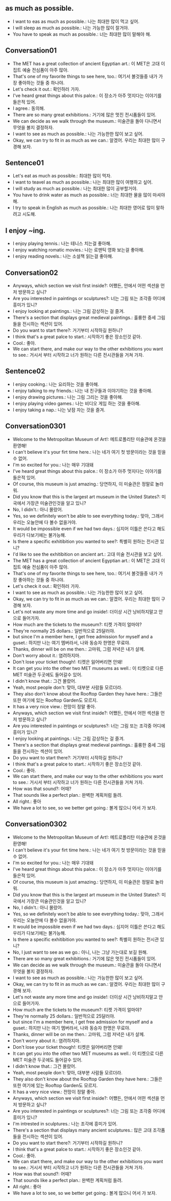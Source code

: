 ## as much as possible.
- I want to eas as much as possible.: 나는 최대한 많이 먹고 싶어.
- I will sleep as much as possible.: 나는 가능한 많이 잘거야.
- You have to speak as much as possible.: 너는 최대한 많이 말해야 해.

## Conversation01
- The MET has a great collection of ancient Egyptian art.: 이 MET은 고대 이집트 예술 전심품이 아주 많아.
- That's one of my favorite things to see here, too.: 여기서 볼것들중 내가 가장 좋아하는 것들 중 하나야.
- Let's check it out.: 확인하러 가자.
- I've heard great things about this palce.: 이 장소가 아주 멋지다는 이야기를 들은적 있어.
- I agree.: 동의해.
- There are so many great exhibitions.: 거기에 많은 멋진 전시품들이 있어.
- We can decide as we walk through the museum.: 미술관을 돌아 다니면서 무엇을 볼지 결정하자.
- I want to see as much as possible.: 나는 가능한한 많이 보고 싶어.
- Okay, we can try to fit in as much as we can.: 알겠어. 우리는 최대한 많이 구경해 보자.

## Sentence01
- Let's eat as much as possible.: 최대한 많이 먹자. 
- I want to teavel as much as possible.: 나는 최대한 많이 여행하고 싶어. 
- I will study as much as possible.: 나는 최대한 많이 공부할거야.
- You have to drink water as much as possible.: 너는 최대한 물을 많이 마셔야 해.
- I try to speak in English as much as possible.: 나는 최대한 영어로 많이 말하려고 시도해.

## I enjoy ~ing. 
- I enjoy playing tennis.: 나는 테니스 치는걸 좋아해.
- I enjoy watching romatic movies.: 나는 로맨틱 영화 보는걸 좋아해.
- I enjoy reading novels.: 나는 소설책 읽는걸 좋아해.

## Conversation02
- Anyways, which section we visit first inside?: 어쨌든, 안에서 어떤 섹션을 먼저 방문하고 싶니?
- Are you interested in paintings or sculptures?: 너는 그림 또는 조각중 어디에 흥미가 있니?
- I enjoy looking at paintings.: 나는 그림 감상하는 걸 즐겨.
- There's a section that displays great medieval paintings.: 훌륭한 중세 그림들을 전시하는 섹션이 있어.
- Do you want to start there?:  거기부터 시작하길 원하니?
- I think that's a great palce to start.: 시작하기 좋은 장소인것 같아.
- Cool.: 좋아.
- We can start there, and make our way to the other exhibitions you want to see.: 거시서 부터 시작하고 너가 원하는 다른 전시관들을 거쳐 가자.

## Sentence02
- I enjoy cooking.: 나는 요리하는 것을 좋아해.
- I enjoy talking to my friends.: 나는 내 친구들과 이야기하는 것을 좋아해.
- I enjoy drawing pictures.: 나는 그림 그리는 것을 좋아해.
- I enjoy playing video games.: 나는 비디오 게임 하는 것을 좋아해.
- I enjoy taking a nap.: 나는 낮잠 자는 것을 즐겨.

## Conversation0301
- Welcome to the Metropolitan Museum of Art!: 메트로폴리탄 미술관에 온것을 환영해!
- I can't believe it's your firt time here.: 나는 네가 여기 첫 방문이라는 것을 믿을수 없어.
- I'm so excited for you.: 나는 매우 기대돼
- I've heard great things about this palce.: 이 장소가 아주 멋지다는 이야기를 들은적 있어.
- Of course, this museum is just amazing.: 당연하지, 이 미술관은 정말로 놀라워.
- Did you know that this is the largest art museum in the United States?: 미국에서 가장큰 미술관인것을 알고 있니?
- No, I didn't.: 아니 몰랐어.
- Yes, so we definitely won't be able to see everything today.: 맞아, 그래서 우리는 오늘안에 다 볼수 없을거야.
- It would be impossible even if we had two days.: 심지어 이틀은 쓴다고 해도 우리가 다보기에는 불가능해.
- Is there a specific exhitibition you wanted to see?: 특별히 원하는 전시관 있니?
- I'd like to see the exhitibition on ancient art.: 고대 미술 전시관을 보고 싶어.
- The MET has a great collection of ancient Egyptian art.: 이 MET은 고대 이집트 예술 전심품이 아주 많아.
- That's one of my favorite things to see here, too.: 여기서 볼것들중 내가 가장 좋아하는 것들 중 하나야.
- Let's check it out.: 확인하러 가자.
- I want to see as much as possible.: 나는 가능한한 많이 보고 싶어.
- Okay, we can try to fit in as much as we can.: 알겠어. 우리는 최대한 많이 구경해 보자.
- Let's not waste any more time and go inside!: 더이상 시간 낭비하지말고 안으로 들어가자.
- How much are the tickets to the museum?: 티켓 가격이 얼마야?
- They're normally 25 dollars.: 일반적으로 25달러야.
- but since I'm a member here, I get free admission for myself and a guset.: 하지만 나는 여기 멤버라서, 나와 동승자 한명은 무료야.
- Thanks, dinner will be on me then.: 고마워, 그럼 저녁은 내가 살께.
- Don't worry about it.: 염려하지마.
- Don't lose your ticket though!: 티켓은 잃어버리면 안돼!
- It can get you into the other two MET museums as well.: 이 티켓으로 다른 MET 미술관 두곳에도 들어갈수 있어.
- I didn't know that.: 그건 몰랐어.
- Yeah, most people don't: 맞아, 대부분 사람들 모르더라.
- They also don't know about the Rooftop Garden they have here.: 그들은 또한 여기에 있는 Rooftop Garden도 모르지.
- It has a very nice view.: 전망이 정말 좋아.
- Anyways, which section we visit first inside?: 어쨌든, 안에서 어떤 섹션을 먼저 방문하고 싶니?
- Are you interested in paintings or sculptures?: 너는 그림 또는 조각중 어디에 흥미가 있니?
- I enjoy looking at paintings.: 나는 그림 감상하는 걸 즐겨.
- There's a section that displays great medieval paintings.: 훌륭한 중세 그림들을 전시하는 섹션이 있어.
- Do you want to start there?:  거기부터 시작하길 원하니?
- I think that's a great palce to start.: 시작하기 좋은 장소인것 같아.
- Cool.: 좋아.
- We can start there, and make our way to the other exhibitions you want to see.: 거시서 부터 시작하고 너가 원하는 다른 전시관들을 거쳐 가자.
- How was that sound?: 어때?
- That sounds like a perfect plan.: 완벽한 계획처럼 들려.
- All right.: 좋아
- We have a lot to see, so we better get going.: 볼게 많으니 어서 가 보자.

## Conversation0302
- Welcome to the Metropolitan Museum of Art!: 메트로폴리탄 미술관에 온것을 환영해!
- I can't believe it's your firt time here.: 나는 네가 여기 첫 방문이라는 것을 믿을수 없어.
- I'm so excited for you.: 나는 매우 기대돼
- I've heard great things about this palce.: 이 장소가 아주 멋지다는 이야기를 들은적 있어.
- Of course, this museum is just amazing.: 당연하지, 이 미술관은 정말로 놀라워.
- Did you know that this is the largest art museum in the United States?: 미국에서 가장큰 미술관인것을 알고 있니?
- No, I didn't.: 아니 몰랐어.
- Yes, so we definitely won't be able to see everything today.: 맞아, 그래서 우리는 오늘안에 다 볼수 없을거야.
- It would be impossible even if we had two days.: 심지어 이틀은 쓴다고 해도 우리가 다보기에는 불가능해.
- Is there a specific exhitibition you wanted to see?: 특별히 원하는 전시관 있니?
- No, I just want to see as we go.: 아니, 나는 그냥 가는대로 보길 원해.
- There are so many great exhibitions.: 거기에 많은 멋진 전시품들이 있어.
- We can decide as we walk through the museum.: 미술관을 돌아 다니면서 무엇을 볼지 결정하자.
- I want to see as much as possible.: 나는 가능한한 많이 보고 싶어.
- Okay, we can try to fit in as much as we can.: 알겠어. 우리는 최대한 많이 구경해 보자.
- Let's not waste any more time and go inside!: 더이상 시간 낭비하지말고 안으로 들어가자.
- How much are the tickets to the museum?: 티켓 가격이 얼마야?
- They're normally 25 dollars.: 일반적으로 25달러야.
- but since I'm a member here, I get free admission for myself and a guset.: 하지만 나는 여기 멤버라서, 나와 동승자 한명은 무료야.
- Thanks, dinner will be on me then.: 고마워, 그럼 저녁은 내가 살께.
- Don't worry about it.: 염려하지마.
- Don't lose your ticket though!: 티켓은 잃어버리면 안돼!
- It can get you into the other two MET museums as well.: 이 티켓으로 다른 MET 미술관 두곳에도 들어갈수 있어.
- I didn't know that.: 그건 몰랐어.
- Yeah, most people don't: 맞아, 대부분 사람들 모르더라.
- They also don't know about the Rooftop Garden they have here.: 그들은 또한 여기에 있는 Rooftop Garden도 모르지.
- It has a very nice view.: 전망이 정말 좋아.
- Anyways, which section we visit first inside?: 어쨌든, 안에서 어떤 섹션을 먼저 방문하고 싶니?
- Are you interested in paintings or sculptures?: 너는 그림 또는 조각중 어디에 흥미가 있니?
- I'm intrested in sculptures.: 나는 조각에 흥미가 있어.
- There's a section that displays many ancient sculptures.: 많은 고대 조각품들을 전시하는 섹션이 있어.
- Do you want to start there?:  거기부터 시작하길 원하니?
- I think that's a great palce to start.: 시작하기 좋은 장소인것 같아.
- Cool.: 좋아.
- We can start there, and make our way to the other exhibitions you want to see.: 거시서 부터 시작하고 너가 원하는 다른 전시관들을 거쳐 가자.
- How was that sound?: 어때?
- That sounds like a perfect plan.: 완벽한 계획처럼 들려.
- All right.: 좋아
- We have a lot to see, so we better get going.: 볼게 많으니 어서 가 보자.